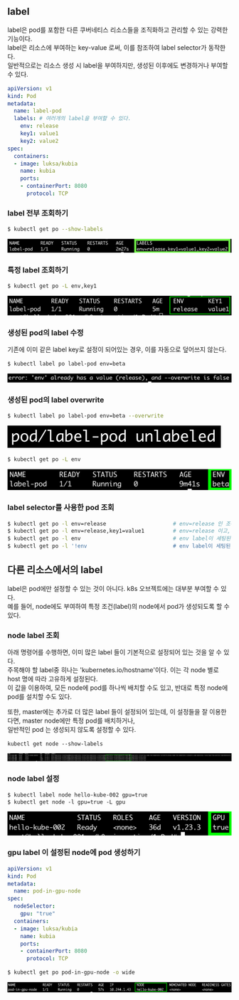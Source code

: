 ## label
label은 pod를 포함한 다른 쿠버네티스 리소스들을 조직화하고 관리할 수 있는 강력한 기능이다.  
label은 리소스에 부여하는 key-value 로써, 이를 참조하여 label selector가 동작한다.  
일반적으로는 리소스 생성 시 label을 부여하지만, 생성된 이후에도 변경하거나 부여할 수 있다.  

 ~~~yaml
 apiVersion: v1
 kind: Pod
 metadata:
   name: label-pod
   labels: # 여러개의 label을 부여할 수 있다.
     env: release
     key1: value1
     key2: value2
 spec:
   containers:
   - image: luksa/kubia
     name: kubia
     ports:
     - containerPort: 8080
       protocol: TCP
 ~~~
 
 ### label 전부 조회하기
 ~~~sh
 $ kubectl get po --show-labels
 ~~~
 
 ![label all](./img/label-all.png)
 
 ### 특정 label 조회하기
~~~sh
$ kubectl get po -L env,key1
~~~

![label specify](./img/label-specify.png)

### 생성된 pod의 label 수정
기존에 이미 같은 label key로 설정이 되어있는 경우, 이를 자동으로 덮어쓰지 않는다.

~~~sh
$ kubectl label po label-pod env=beta
~~~

![label fail](./img/label-fail.png)

### 생성된 pod의 label overwrite
~~~sh
$ kubectl label po label-pod env=beta --overwrite
~~~

![label overwrite](./img/label-overwrite.png)

~~~sh
$ kubectl get po -L env
~~~

![label overwrite](./img/label-overwrite-success.png)


### label selector를 사용한 pod 조회
~~~sh
$ kubectl get po -l env=release                     # env=release 인 조건을 검색
$ kubectl get po -l env=release,key1=value1         # env=release 이고, key1=value1 인 조건을 검색
$ kubectl get po -l env                             # env label이 세팅된 pod 전부 조회
$ kubectl get po -l '!env                           # env label이 세팅된 pod 제외 전부 조회
~~~


## 다른 리소스에서의 label
label은 pod에만 설정할 수 있는 것이 아니다. k8s 오브젝트에는 대부분 부여할 수 있다.  
예를 들어, node에도 부여하여 특정 조건(label)의 node에서 pod가 생성되도록 할 수 있다.

### node label 조회
아래 명령어를 수행하면, 이미 많은 label 들이 기본적으로 설정되어 있는 것을 알 수 있다.  
주목해야 할 label중 히나는 'kubernetes.io/hostname'이다. 이는 각 node 별로 host 명에 따라 고유하게 설정된다.  
이 값을 이용하여, 모든 node에 pod를 하나씩 배치할 수도 있고, 반대로 특정 node에 pod를 설치할 수도 있다.

또한, master에는 추가로 더 많은 label 들이 설정되어 있는데, 이 설정들을 잘 이용한다면, master node에만 특정 pod를 배치하거나,  
일반적인 pod 는 생성되지 않도록 설정할 수 있다.

~~~
kubectl get node --show-labels
~~~

![node label all](./img/node-label-all.png)

### node label 설정
~~~
$ kubectl label node hello-kube-002 gpu=true
$ kubectl get node -l gpu=true -L gpu
~~~

![node label gpu](./img/node-label-gpu.png)


### gpu label 이 설정된 node에 pod 생성하기
~~~yaml
apiVersion: v1
kind: Pod
metadata:
  name: pod-in-gpu-node
spec:
  nodeSelector:
    gpu: "true"
  containers:
  - image: luksa/kubia
    name: kubia
    ports:
    - containerPort: 8080
      protocol: TCP
~~~

~~~sh
$ kubectl get po pod-in-gpu-node -o wide
~~~

![node label gpu](./img/node-label-gpu-result.png)